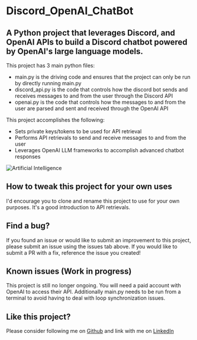 # Discord_OpenAI_ChatBot
## A **Python** project that leverages Discord, and OpenAI APIs to build a Discord chatbot powered by OpenAI's large language models.
This project has 3 main python files:
- main.py is the driving code and ensures that the project can only be run by directly running main.py
- discord_api.py is the code that controls how the discord bot sends and receives messages to and from the user through the Discord API
- openai.py is the code that controls how the messages to and from the user are parsed and sent and received through the OpenAI API

This project accomplishes the following:
- Sets private keys/tokens to be used for API retrieval
- Performs API retrievals to send and receive messages to and from the user
- Leverages OpenAI LLM frameworks to accomplish advanced chatbot responses

![Artificial Intelligence](https://github.com/Kevin-Cosgrove/Discord_OpenAI_ChatBot/blob/main/assets/img/pic1.jpg)

## How to tweak this project for your own uses
I'd encourage you to clone and rename this project to use for your own purposes. It's a good introduction to API retrievals.

## Find a bug?
If you found an issue or would like to submit an improvement to this project, please submit an issue using the issues tab above. If you would like to submit a PR with a fix, reference the issue you created!

## Known issues (Work in progress)
This project is still no longer ongoing. You will need a paid account with OpenAI to access their API. Additionally main.py needs to be run from a terminal to avoid having to deal with loop synchronization issues.

## Like this project?
Please consider following me on [Github](https://github.com/Kevin-Cosgrove) and link with me on [LinkedIn](https://www.linkedin.com/in/kevin-j-cosgrove)
